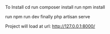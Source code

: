To Install
cd <project-directory>
run composer install
run npm install

run npm run dev
finally
php artisan serve

Project will load at url: http://127.0.0.1:8000/


